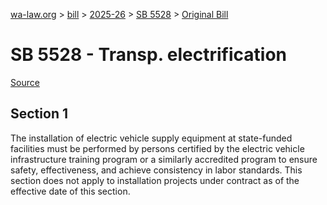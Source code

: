 [wa-law.org](/) > [bill](/bill/) > [2025-26](/bill/2025-26/) > [SB 5528](/bill/2025-26/sb/5528/) > [Original Bill](/bill/2025-26/sb/5528/1/)

# SB 5528 - Transp. electrification

[Source](http://lawfilesext.leg.wa.gov/biennium/2025-26/Pdf/Bills/Senate%20Bills/5528.pdf)

## Section 1
The installation of electric vehicle supply equipment at state-funded facilities must be performed by persons certified by the electric vehicle infrastructure training program or a similarly accredited program to ensure safety, effectiveness, and achieve consistency in labor standards. This section does not apply to installation projects under contract as of the effective date of this section.

